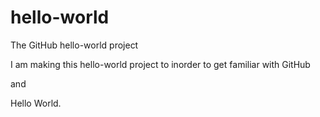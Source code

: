 # hello-world

The GitHub hello-world project

I am making this hello-world project to inorder to get familiar with GitHub

and 

Hello World.
